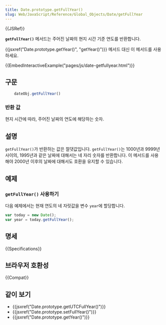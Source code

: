 ```yaml
---
title: Date.prototype.getFullYear()
slug: Web/JavaScript/Reference/Global_Objects/Date/getFullYear
---
```


{{JSRef}}

**`getFullYear()`** 메서드는 주어진 날짜의 현지 시간 기준 연도를 반환합니다.

{{jsxref("Date.prototype.getYear()", "getYear()")}} 메서드 대신 이 메서드를 사용하세요.

{{EmbedInteractiveExample("pages/js/date-getfullyear.html")}}

## 구문

```js
    dateObj.getFullYear()
```

### 반환 값

현지 시간에 따라, 주어진 날짜의 연도에 해당하는 숫자.

## 설명

`getFullYear()`가 반환하는 값은 절댓값입니다. `getFullYear()`는 1000년과 9999년 사이의, 1995년과 같은 날짜에 대해서는 네 자리 숫자를 반환합니다. 이 메서드를 사용해야 2000년 이후의 날짜에 대해서도 호환을 유지할 수 있습니다.

## 예제

### `getFullYear()` 사용하기

다음 예제에서는 현재 연도의 네 자릿값을 변수 `year`에 할당합니다.

```js
var today = new Date();
var year = today.getFullYear();
```

## 명세

{{Specifications}}

## 브라우저 호환성

{{Compat}}

## 같이 보기

- {{jsxref("Date.prototype.getUTCFullYear()")}}
- {{jsxref("Date.prototype.setFullYear()")}}
- {{jsxref("Date.prototype.getYear()")}}
